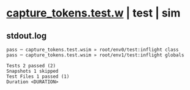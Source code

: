 # [capture_tokens.test.w](../../../../../examples/tests/valid/capture_tokens.test.w) | test | sim

## stdout.log
```log
pass ─ capture_tokens.test.wsim » root/env0/test:inflight class  
pass ─ capture_tokens.test.wsim » root/env1/test:inflight globals

Tests 2 passed (2)
Snapshots 1 skipped
Test Files 1 passed (1)
Duration <DURATION>
```

